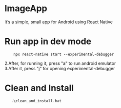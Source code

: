 # ImageApp
It’s a simple, small app for Android using React Native

# Run app in dev mode
       	npx react-native start --experimental-debugger
2.After, for running it, press "a" to run android emulator  
3.After it, press "j" for opening experimental-debugger

# Clean and Install
       .\clean_and_install.bat
